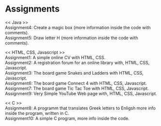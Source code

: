 # Assignments

<< Java >><br>
Assignment4: Create a magic box (more information inside the code with comments).<br>
Assignment5: Draw letter H (more information inside the code with comments).<br>

<< HTML, CSS, Javascript >><br>
Assignment1: A simple online CV with HTML, CSS.<br>
Assignment2: A registration forum for an online library with, HTML, CSS, Javascript.<br>
Assignment3: The board game Snakes and Ladders with HTML, CSS, Javascript.<br>
Assignment6: The board game Connect 4 with HTML, CSS, Javascript.<br>
Assignment7: The board game Tic Tac Toe with HTML, CSS, Javascript.<br>
Assignment9: Very Simple YouTube Web page with, HTML, CSS, Javascript.<br>

<< C >><br>
Assignment8: A programm that translates Greek letters to Enligsh more info inside the program, written in C.<br>
Assignment10: A simple C program, more info inside the code.<br> 
